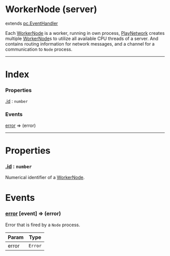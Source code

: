 # WorkerNode (server)
extends [pc.EventHandler]

Each [WorkerNode] is a worker, running in own process, [PlayNetwork] creates multiple [WorkerNode]s to utilize all available CPU threads of a server. And contains routing information for network messages, and a channel for a communication to `Node` process.

---

# Index

### Properties

<a href='#property_id'>.id</a> : `number`  

### Events

<a href='#event_error'>error</a> => (error)  



---


# Properties

<a name='property_id'></a>
### <a href='#property_id'>.id</a> : `number`  
Numerical identifier of a [WorkerNode].



# Events

<a name='event_error'></a>
### <a href='#event_error'>error</a> [event] => (error)  
Error that is fired by a `Node` process.

| Param | Type |
| --- | --- |
| error | `Error` |  




[pc.EventHandler]: https://developer.playcanvas.com/en/api/pc.EventHandler.html  
[WorkerNode]: ./WorkerNode.md  
[PlayNetwork]: ./PlayNetwork.md  
